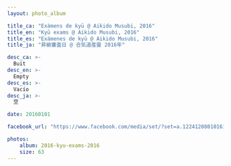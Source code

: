 ```yaml
---
layout: photo_album

title_ca: "Exàmens de kyū @ Aikido Musubi, 2016"
title_en: "Kyū exams @ Aikido Musubi, 2016"
title_es: "Exámenes de kyū @ Aikido Musubi, 2016"
title_ja: "昇級審査日 @ 合気道産靈 2016年"

desc_ca: >-
  Buit
desc_en: >-
  Empty
desc_es: >-
  Vacío
desc_ja: >-
  空

date: 20160101

facebook_url: "https://www.facebook.com/media/set/?set=a.1224120801016121"

photos:
    album: 2016-kyu-exams-2016
    size: 63
---
```

